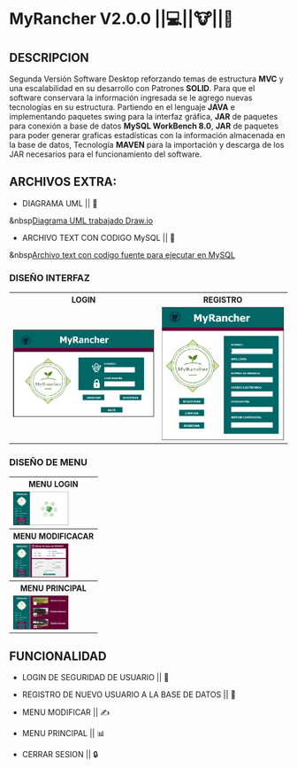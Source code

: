 # __MyRancher V2.0.0__ ||:computer:||:cow:||:tractor:

## DESCRIPCION

Segunda Versión Software Desktop reforzando temas de estructura __MVC__ y una escalabilidad en 
su desarrollo con Patrones __SOLID__. Para que el software conservara la información ingresada 
se le agrego nuevas tecnologías en su estructura. Partiendo en el lenguaje __JAVA__ e implementando 
paquetes swing para la interfaz gráfica, __JAR__ de paquetes para conexión a base de datos 
__MySQL WorkBench 8.0__, __JAR__ de paquetes para poder generar graficas estadísticas con la 
información almacenada en la base de datos, Tecnología __MAVEN__ para la importación y descarga 
de los JAR necesarios para el funcionamiento del software. 

## ARCHIVOS EXTRA:

* DIAGRAMA UML || :book:

&nbsp<a href="https://github.com/Roman31X/MyRancherMVN/tree/master/src/main/resources/DiagramaUML" >Diagrama UML trabajado Draw.io</a>

* ARCHIVO TEXT CON CODIGO MySQL || :book:

&nbsp<a href="https://github.com/Roman31X/MyRancherMVN/tree/master/src/main/resources/ArchivoMySQL" >Archivo text con codigo fuente para ejecutar en MySQL</a>


### DISEÑO INTERFAZ 

<di>
<table>
<tr>
<th>LOGIN</th>
<th>REGISTRO</th>
</tr>
<tr>
<td><img src="https://github.com/Roman31X/MyRancherMVN/blob/master/src/main/resources/Capturas_Aplicacion/Login.png" />
</td></td>
<td><img src="https://github.com/Roman31X/MyRancherMVN/blob/master/src/main/resources/Capturas_Aplicacion/Registro.png" /></td>
</tr>
</table>
</div>

### DISEÑO DE MENU

<di>
<table>
<tr>
<th>MENU LOGIN</th>
</tr>
<tr>
<td><img width="100" heigth="50" src="https://github.com/Roman31X/MyRancherMVN/blob/master/src/main/resources/Capturas_Aplicacion/MenuInicio.png" /></td>
</tr>
<tr>
<th>MENU MODIFICACAR</th>
</tr>
<tr>
<td><img width="100" heigth="50" src="https://github.com/Roman31X/MyRancherMVN/blob/master/src/main/resources/Capturas_Aplicacion/MenuModificar.png" /></td>
</tr>
<tr>
<th>MENU PRINCIPAL</th>
</tr>
<tr>
<td><img width="100" heigth="50" src="https://github.com/Roman31X/MyRancherMVN/blob/master/src/main/resources/Capturas_Aplicacion/MenuPricipalInterfaces.png" /></td>
</tr>
<tr>

</tr>
<tr>

</tr>
</table>
</div>

## FUNCIONALIDAD

* LOGIN DE SEGURIDAD DE USUARIO || :closed_lock_with_key:



* REGISTRO DE NUEVO USUARIO A LA BASE DE DATOS || :memo:



* MENU MODIFICAR || :writing_hand:



* MENU PRINCIPAL || :bar_chart:



* CERRAR SESION || :lock:


